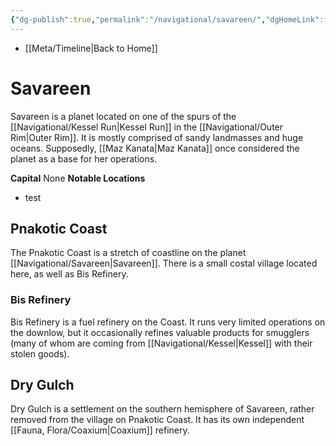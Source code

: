 ```yaml
---
{"dg-publish":true,"permalink":"/navigational/savareen/","dgHomeLink":false}
---
```


- [[Meta/Timeline\|Back to Home]]

# Savareen
Savareen is a planet located on one of the spurs of the [[Navigational/Kessel Run\|Kessel Run]] in the [[Navigational/Outer Rim\|Outer Rim]]. It is mostly comprised of sandy landmasses and huge oceans. Supposedly, [[Maz Kanata\|Maz Kanata]] once considered the planet as a base for her operations. 

**Capital** None
**Notable Locations**
- test

## Pnakotic Coast
The Pnakotic Coast is a stretch of coastline on the planet [[Navigational/Savareen\|Savareen]]. There is a small costal village located here, as well as Bis Refinery. 

### Bis Refinery
Bis Refinery is a fuel refinery on the Coast. It runs very limited operations on the downlow, but it occasionally refines valuable products for smugglers (many of whom are coming from [[Navigational/Kessel\|Kessel]] with their stolen goods).

## Dry Gulch
Dry Gulch is a settlement on the southern hemisphere of Savareen, rather removed from the village on Pnakotic Coast. It has its own independent [[Fauna, Flora/Coaxium\|Coaxium]] refinery. 
